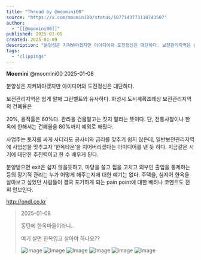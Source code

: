 ```yaml
---
title: "Thread by @moomini00"
source: "https://x.com/moomini00/status/1877143773110743507"
author:
  - "[[@moomini00]]"
published: 2025-01-09
created: 2025-01-09
description: "분양성은 지켜봐야겠지만 아이디어와 도전정신은 대단하다. 보전관리지역은 쉽게 말해 그린벨트와 유사하다. 화성시 도시계획조례상 보전관리지역의 건폐율은 20%, 용적률은 60%다. 관리용 건물말고는 짓지 말라는 뜻이다. 단, 전통사찰이나 한옥에 한해서는"
tags:
  - "clippings"
---
```

**Moomini** @moomini00 2025-01-08

분양성은 지켜봐야겠지만 아이디어와 도전정신은 대단하다.

보전관리지역은 쉽게 말해 그린벨트와 유사하다. 화성시 도시계획조례상 보전관리지역의 건폐율은

20%, 용적률은 60%다. 관리용 건물말고는 짓지 말라는 뜻이다. 단, 전통사찰이나 한옥에 한해서는 건폐율을 80%까지 예외로 해줬다.

사업주는 토지를 싸게 사더라도 공사비와 금리를 맞추기 쉽지 않은데, 일반보전관리지역에 사업성을 맞추고자 ‘한옥타운’을 지어버리겠다는 아이디어를 낸 듯 하다. 지금같은 시기에 대단한 추진력이고 한 수 배우게 된다.

분양받으면 exit은 쉽지 않을듯하고, 마당을 쓸고 집을 고치고 외부인 출입을 통제하는 등의 장기적 관리는 누가 어떻게 해주는지에 대한 얘기는 없다. 주택을, 심지어 한옥을 살아보고 싶었던 사람들이 결국 포기하게 되는 pain point에 대한 배려나 코멘트도 전혀 안보인다.

http://ondl.co.kr

> 2025-01-08
> 
> 동탄에 한옥마을이라니..
> 
> 여기 살면 한복입고 살아야 하나요??
> 
> ![Image](https://pbs.twimg.com/media/GgzzyCibIAA7XzB?format=jpg&name=large) ![Image](https://pbs.twimg.com/media/GgzzyCnaMAAUNi5?format=jpg&name=large) ![Image](https://pbs.twimg.com/media/GgzzyCmbAAAKVm3?format=jpg&name=large) ![Image](https://pbs.twimg.com/media/GgzzyCjbAAAmncc?format=jpg&name=large) ![Image](https://pbs.twimg.com/media/GgzQ8ATaMAEHxwu?format=jpg&name=large) ![Image](https://pbs.twimg.com/media/GgzQ8ATaMAQuoUg?format=jpg&name=large)